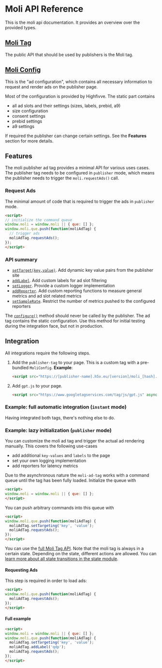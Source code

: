 # Moli API Reference

This is the moli api documentation. It provides an overview over the provided types.

## [Moli Tag](interfaces/_moli_.moli.molitag.html)

The public API that should be used by publishers is the Moli tag.

## [Moli Config](interfaces/_moli_.moli.moliconfig.html)

This is the "ad configuration", which contains all necessary information to request and render ads on the publisher page.

Most of the configuration is provided by Highfivve. The static part contains

- all ad slots and their settings (sizes, labels, prebid, a9)
- size configuration
- consent settings
- prebid settings
- a9 settings

If required the publisher can change certain settings. See the **Features** section for more details.

## Features

The moli publisher ad tag provides a minimal API for various uses cases. The publisher tag needs to be
configured in `publisher` mode, which means the publisher needs to trigger the `moli.requestAds()` call.

### Request Ads

The minimal amount of code that is required to trigger the ads in `publisher` mode.


```html
<script>
// initialize the command queue
window.moli = window.moli || { que: [] };
window.moli.que.push(function(moliAdTag) {
  // trigger ads
  moliAdTag.requestAds();
});
</script>
```

### API summary

- [`setTarget(key,value)`](interfaces/_moli_.moli.molitag.html#settargeting). Add dynamic key value pairs from the publisher site
- [`addLabel`](interfaces/_moli_.moli.molitag.html#addlabel). Add custom labels for ad slot filtering
- [`setLogger`](interfaces/_moli_.moli.molitag.html#setlogger). Provide a custom logger implementation
- [`addReporter`](interfaces/_moli_.moli.molitag.html#addreporter). Add custom reporting functions to measure general metrics and ad slot related metrics
- [`setSampleRate`](interfaces/_moli_.moli.molitag.html#setsamplerate). Restrict the number of metrics pushed to the configured reporters


The [`configure()`](interfaces/_moli_.moli.molitag.html#configure) method should never be called by the publisher. The ad tag contains the
static configuration. Use this method for initial testing during the integration face, but not in production.

## Integration

All integrations require the following steps.

1. Add the `publisher-tag` to your page. This is a custom tag with a pre-bundled `MoliConfig`.
   **Example**:
   ```html
   <script src="https://[publisher-name].h5v.eu/[version]/moli_[hash].js" async/></script>
   ```
2. Add `gpt.js` to your page.
   ```html
   <script src="https://www.googletagservices.com/tag/js/gpt.js" async></script>
   ```



### Example: full automatic integration (`instant` mode)

Having integrated both tags, there's nothing else to do.


### Example: lazy initialization (`publisher` mode)

You can customize the moli ad tag and trigger the actual ad rendering manually. This
covers the following use-cases

* add additional `key-values` and `labels` to the page
* set your own logging implementation
* add reporters for latency metrics

Due to the asynchronous nature the `moli-ad-tag` works with a command queue until the
tag has been fully loaded. Initialize the queue with

```html
<script>
window.moli = window.moli || { que: [] };
</script>
```

You can push arbitrary commands into this queue with

```html
<script>
window.moli.que.push(function(moliAdTag) {
  moliAdTag.setTargeting('key', 'value');
  moliAdTag.requestAds();
});
</script>
```

You can use the [full Moli Tag API](interfaces/_moli_.moli.molitag.html). Note that the moli tag is always
in a certain state. Depending on the state, different actions are allowed. 
You can [learn more about all state transitions in the state module](modules/_moli_.moli.state.html).

#### Requesting Ads

This step is required in order to load ads:

```html
<script>
window.moli.que.push(function(moliAdTag) {
  moliAdTag.requestAds();
});
</script>
```

#### Full example


```html
<script>
window.moli = window.moli || { que: [] };
window.moli.que.push(function(moliAdTag) {
  moliAdTag.setTargeting('key', 'value');
  moliAdTag.addLabel('qdp');
  moliAdTag.requestAds();
});
</script>
```
